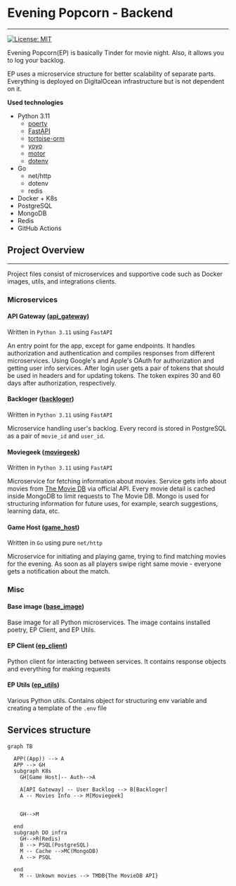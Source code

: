 # Evening Popcorn - Backend

---
[![License: MIT](https://img.shields.io/badge/License-MIT-yellow.svg)](https://opensource.org/licenses/MIT)

Evening Popcorn(EP) is basically Tinder for movie night. Also, it allows you to log your backlog.

EP uses a microservice structure for better scalability of separate parts. 
Everything is deployed on DigitalOcean infrastructure but is not dependent on it.

**Used technologies**
- Python 3.11
  - [poerty](https://python-poetry.org) 
  - [FastAPI](https://fastapi.tiangolo.com)
  - [tortoise-orm](https://tortoise.github.io)
  - [yoyo](https://ollycope.com/software/yoyo/latest/)
  - [motor](https://motor.readthedocs.io/en/stable/)
  - [dotenv](https://github.com/theskumar/python-dotenv)
- Go
  - net/http
  - dotenv
  - redis
- Docker + K8s
- PostgreSQL
- MongoDB
- Redis
- GitHub Actions

## Project Overview

---

Project files consist of microservices and supportive code such as Docker images, utils, and integrations clients.

### Microservices

#### API Gateway ([api_gateway](https://github.com/evening-popcorn/evening-popcorn-backend/tree/main/api_gateway))

Written in `Python 3.11` using `FastAPI`

An entry point for the app, except for game endpoints. It handles authorization and authentication and compiles responses from 
different microservices. Using Google's and Apple's OAuth for authorization and getting user info services. 
After login user gets a pair of tokens that should be used in headers and for updating tokens. The token expires 30 and 60 
days after authorization, respectively.

#### Backloger ([backloger](https://github.com/evening-popcorn/evening-popcorn-backend/tree/main/backloger))
Written in `Python 3.11` using `FastAPI`

Microservice handling user's backlog. Every record is stored in PostgreSQL as a pair of `movie_id` and `user_id`.

#### Moviegeek ([moviegeek](https://github.com/evening-popcorn/evening-popcorn-backend/tree/main/moviegeek))

Written in `Python 3.11` using `FastAPI`

Microservice for fetching information about movies. Service gets info about movies from 
[The Movie DB](https://www.themoviedb.org) via official API. Every movie detail is cached inside MongoDB to limit 
requests to The Movie DB. Mongo is used for structuring information for future uses, for example, search suggestions, 
learning data, etc. 

#### Game Host ([game_host](https://github.com/evening-popcorn/evening-popcorn-backend/tree/main/game_host))

Written in `Go` using pure `net/http`

Microservice for initiating and playing game, trying to find matching movies for the evening. As soon as all players swipe 
right same movie - everyone gets a notification about the match.

### Misc

#### Base image ([base_image](https://github.com/evening-popcorn/evening-popcorn-backend/tree/main/base_image))

Base image for all Python microservices. The image contains installed poetry, EP Client, and EP Utils.

#### EP Client ([ep_client](https://github.com/evening-popcorn/evening-popcorn-backend/tree/main/ep_client))

Python client for interacting between services. It contains response objects and everything for making requests

#### EP Utils ([ep_utils](https://github.com/evening-popcorn/evening-popcorn-backend/tree/main/ep_utils))

Various Python utils. Contains object for structuring env variable and creating a template of the `.env` file   

## Services structure

```mermaid
graph TB
  
  APP((App)) --> A
  APP --> GH
  subgraph K8s
    GH[Game Host]-- Auth-->A

    A[API Gateway] -- User Backlog --> B[Backloger]
    A -- Movies Info --> M[Moviegeek]
    
    
    GH-->M
    
  end
  subgraph DO infra
    GH-->R(Redis)
    B --> PSQL(PostgreSQL)
    M -- Cache -->MC(MongoDB)
    A --> PSQL

  end
    M -- Unkown movies --> TMDB{The MovieDB API}  
```
